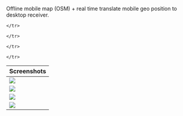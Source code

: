 Offline mobile map (OSM) + real time translate mobile geo position to desktop receiver.


<table>
  <thead><tr>
    <th>Screenshots</th>
  </tr></thead>
  <tbody><tr>
    <td><img src="https://raw.github.com/ru-nekit-android/GIS/master/screenshots/1.jpg"/></td>

	</tr>
<tr>
    <td><img src="https://raw.github.com/ru-nekit-android/GIS/master/screenshots/2.jpg"/></td>

	</tr>
<tr>
    <td><img src="https://raw.github.com/ru-nekit-android/GIS/master/screenshots/3.jpg"/></td>

	</tr>
<tr>
    <td><img src="https://raw.github.com/ru-nekit-android/GIS/master/screenshots/4.jpg"/></td>

	</tr>
<tr>
   </tbody>
</table>